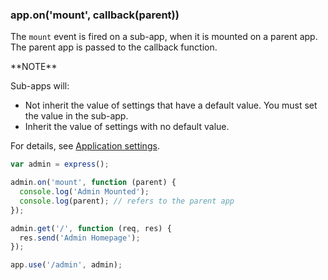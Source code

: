 <!---
 Copyright (c) 2016 StrongLoop, IBM, and Express Contributors
 License: MIT
-->

<h3 id='app.onmount'>app.on('mount', callback(parent))</h3>

The `mount` event is fired on a sub-app, when it is mounted on a parent app. The parent app is passed to the callback function.

<div class="doc-box doc-info" markdown="1">
**NOTE**

Sub-apps will:

* Not inherit the value of settings that have a default value.  You must set the value in the sub-app.
* Inherit the value of settings with no default value.

For details, see [Application settings](/en/4x/api.html#app.settings.table).
</div>

~~~js
var admin = express();

admin.on('mount', function (parent) {
  console.log('Admin Mounted');
  console.log(parent); // refers to the parent app
});

admin.get('/', function (req, res) {
  res.send('Admin Homepage');
});

app.use('/admin', admin);
~~~
